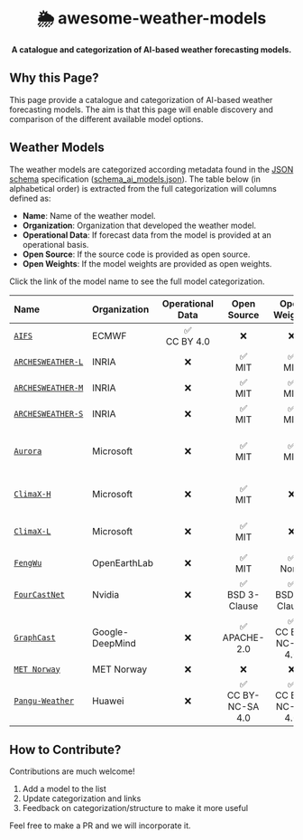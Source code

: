 <h1 align="center">
    🌦️ awesome-weather-models
    <br>
</h1>

<p align="center">
    <strong>A catalogue and categorization of AI-based weather forecasting models. 
   </strong>
</p>

## Why this Page?
This page provide a catalogue and categorization of AI-based weather forecasting models. The aim is that this page will enable discovery and comparison of the different available model options. 

## Weather Models
The weather models are categorized according metadata found in the [JSON schema](https://json-schema.org/) specification ([schema_ai_models.json](https://github.com/rebase-energy/awesome-weather-models/blob/main/schema_ai_models.json)). The table below (in alphabetical order) is extracted from the full categorization will columns defined as: 

* **Name**: Name of the weather model. 
* **Organization**: Organization that developed the weather model. 
* **Operational Data**: If forecast data from the model is provided at an operational basis.
* **Open Source**: If the source code is provided as open source. 
* **Open Weights**: If the model weights are provided as open weights. 

Click the link of the model name to see the full model categorization. 

| Name | Organization | Operational Data | Open Source | Open Weights | Links |
| :--- | :--- | :---: | :---: | :---: | :---: |
|[`AIFS`](https://github.com/rebase-energy/awesome-weather-models/blob/a86f37f003e0e53a3035228e3eee0d7bbec8c26e/data_ai_models.json#L2-L28)|ECMWF|✅ <br> CC BY 4.0|❌|❌|[[paper]](https://arxiv.org/abs/2406.01465), [[access]](https://www.ecmwf.int/en/forecasts/dataset/aifs-machine-learning-data)|
|[`ARCHESWEATHER‑L`](https://github.com/rebase-energy/awesome-weather-models/blob/a86f37f003e0e53a3035228e3eee0d7bbec8c26e/data_ai_models.json#L29-L56)|INRIA|❌|✅ <br> MIT|✅ <br> MIT|[[code]](https://github.com/gcouairon/ArchesWeather), [[paper]](https://arxiv.org/abs/2405.14527)|
|[`ARCHESWEATHER‑M`](https://github.com/rebase-energy/awesome-weather-models/blob/a86f37f003e0e53a3035228e3eee0d7bbec8c26e/data_ai_models.json#L57-L84)|INRIA|❌|✅ <br> MIT|✅ <br> MIT|[[code]](https://github.com/gcouairon/ArchesWeather), [[paper]](https://arxiv.org/abs/2405.14527)|
|[`ARCHESWEATHER‑S`](https://github.com/rebase-energy/awesome-weather-models/blob/a86f37f003e0e53a3035228e3eee0d7bbec8c26e/data_ai_models.json#L85-L112)|INRIA|❌|✅ <br> MIT|✅ <br> MIT|[[code]](https://github.com/gcouairon/ArchesWeather), [[paper]](https://arxiv.org/abs/2405.14527)|
|[`Aurora`](https://github.com/rebase-energy/awesome-weather-models/blob/a86f37f003e0e53a3035228e3eee0d7bbec8c26e/data_ai_models.json#L113-L142)|Microsoft|❌|✅ <br> MIT|✅ <br> MIT|[[code]](https://github.com/microsoft/aurora), [[paper]](https://arxiv.org/abs/2405.13063), [[docs]](https://microsoft.github.io/aurora/intro.html), [[pypi]](https://pypi.org/project/microsoft-aurora/)|
|[`ClimaX‑H`](https://github.com/rebase-energy/awesome-weather-models/blob/a86f37f003e0e53a3035228e3eee0d7bbec8c26e/data_ai_models.json#L143-L170)|Microsoft|❌|✅ <br> MIT|❌|[[code]](https://github.com/microsoft/ClimaX), [[paper]](https://arxiv.org/abs/2301.10343), [[docs]](https://microsoft.github.io/climax/intro.html)|
|[`ClimaX‑L`](https://github.com/rebase-energy/awesome-weather-models/blob/a86f37f003e0e53a3035228e3eee0d7bbec8c26e/data_ai_models.json#L171-L198)|Microsoft|❌|✅ <br> MIT|❌|[[code]](https://github.com/microsoft/ClimaX), [[paper]](https://arxiv.org/abs/2301.10343), [[docs]](https://microsoft.github.io/climax/intro.html)|
|[`FengWu`](https://github.com/rebase-energy/awesome-weather-models/blob/a86f37f003e0e53a3035228e3eee0d7bbec8c26e/data_ai_models.json#L199-L226)|OpenEarthLab|❌|✅ <br> MIT|✅ <br> None|[[code]](https://github.com/OpenEarthLab/FengWu), [[paper]](https://arxiv.org/abs/2304.02948)|
|[`FourCastNet`](https://github.com/rebase-energy/awesome-weather-models/blob/a86f37f003e0e53a3035228e3eee0d7bbec8c26e/data_ai_models.json#L227-L254)|Nvidia|❌|✅ <br> BSD 3-Clause|✅ <br> BSD 3-Clause|[[code]](https://github.com/NVlabs/FourCastNet), [[paper]](https://arxiv.org/abs/2202.11214)|
|[`GraphCast`](https://github.com/rebase-energy/awesome-weather-models/blob/a86f37f003e0e53a3035228e3eee0d7bbec8c26e/data_ai_models.json#L255-L283)|Google-DeepMind|❌|✅ <br> APACHE-2.0|✅ <br> CC BY-NC-SA 4.0|[[code]](https://github.com/deepmind/graphcast), [[paper]](https://arxiv.org/abs/2212.12794), [[blog]](https://deepmind.google/discover/blog/graphcast-ai-model-for-faster-and-more-accurate-global-weather-forecasting/)|
|[`MET Norway`](https://github.com/rebase-energy/awesome-weather-models/blob/a86f37f003e0e53a3035228e3eee0d7bbec8c26e/data_ai_models.json#L284-L308)|MET Norway|❌|❌|❌|[[paper]](https://arxiv.org/abs/2409.02891)|
|[`Pangu‑Weather`](https://github.com/rebase-energy/awesome-weather-models/blob/a86f37f003e0e53a3035228e3eee0d7bbec8c26e/data_ai_models.json#L309-L336)|Huawei|❌|✅ <br> CC BY-NC-SA 4.0|✅ <br> CC BY-NC-SA 4.0|[[code]](https://github.com/198808xc/Pangu-Weather), [[paper]](https://arxiv.org/abs/2211.02556)|

## How to Contribute? 
Contributions are much welcome! 

1) Add a model to the list
2) Update categorization and links
3) Feedback on categorization/structure to make it more useful

Feel free to make a PR and we will incorporate it. 